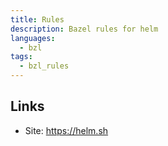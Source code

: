 ```yaml
---
title: Rules
description: Bazel rules for helm
languages:
  - bzl
tags:
  - bzl_rules
---
```


## Links

- Site: https://helm.sh
